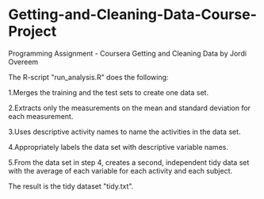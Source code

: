 # Getting-and-Cleaning-Data-Course-Project
Programming Assignment - Coursera Getting and Cleaning Data
by Jordi Overeem

The R-script "run_analysis.R" does the following:

1.Merges the training and the test sets to create one data set.

2.Extracts only the measurements on the mean and standard deviation for each measurement. 

3.Uses descriptive activity names to name the activities in the data set.

4.Appropriately labels the data set with descriptive variable names. 

5.From the data set in step 4, creates a second, independent tidy data set with the average of each variable for each activity and each subject.

The result is the tidy dataset "tidy.txt".



